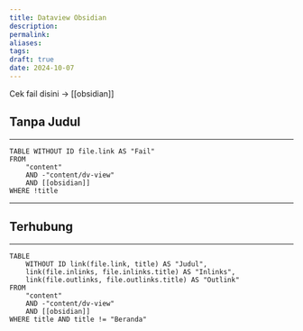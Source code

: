 ```yaml
---
title: Dataview Obsidian
description: 
permalink: 
aliases: 
tags: 
draft: true
date: 2024-10-07
---
```

Cek fail disini → [[obsidian]]

## Tanpa Judul
---
```dataview
TABLE WITHOUT ID file.link AS "Fail" 
FROM 
	"content"
	AND -"content/dv-view" 
	AND [[obsidian]]
WHERE !title
```


---
## Terhubung
---
```dataview
TABLE 
	WITHOUT ID link(file.link, title) AS "Judul", 
	link(file.inlinks, file.inlinks.title) AS "Inlinks", 
	link(file.outlinks, file.outlinks.title) AS "Outlink"
FROM 
	"content" 
	AND -"content/dv-view"
	AND [[obsidian]] 
WHERE title AND title != "Beranda" 
```
